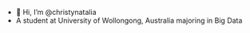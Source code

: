 - 👋 Hi, I’m @christynatalia
- A student at University of Wollongong, Australia majoring in Big Data

